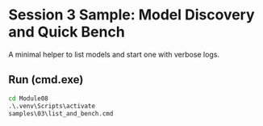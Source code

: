 # Session 3 Sample: Model Discovery and Quick Bench

A minimal helper to list models and start one with verbose logs.

## Run (cmd.exe)
```cmd
cd Module08
.\.venv\Scripts\activate
samples\03\list_and_bench.cmd
```
